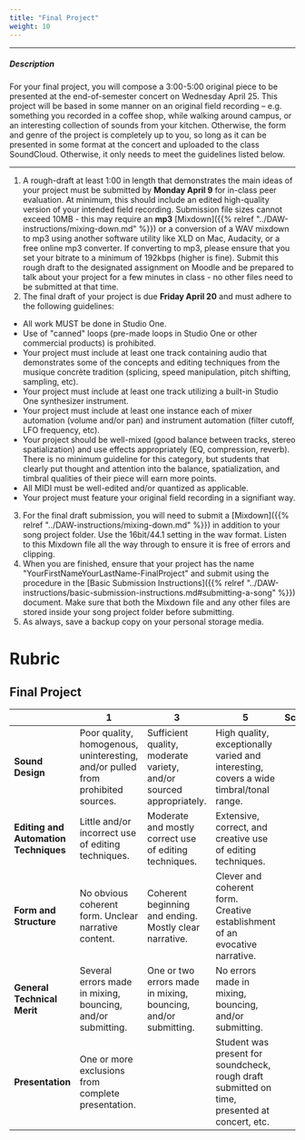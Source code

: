 ```yaml
---
title: "Final Project"
weight: 10
---
```


<!-- # Final Project -->

---

##### Description

For your final project, you will compose a 3:00-5:00 original piece to be presented at the end-of-semester concert on Wednesday April 25. This project will be based in some manner on an original field recording – e.g. something you recorded in a coffee shop, while walking around campus, or an interesting collection of sounds from your kitchen. Otherwise, the form and genre of the project is completely up to you, so long as it can be presented in some format at the concert and uploaded to the class SoundCloud. Otherwise, it only needs to meet the guidelines listed below.

---

1.  A rough-draft at least 1:00 in length that demonstrates the main ideas of your project must be submitted by **Monday April 9** for in-class peer evaluation. At minimum, this should include an edited high-quality version of your intended field recording. Submission file sizes cannot exceed 10MB - this may require an **mp3** [Mixdown]({{% relref "../DAW-instructions/mixing-down.md" %}}) or a conversion of a WAV mixdown to mp3 using another software utility like XLD on Mac, Audacity, or a free online mp3 converter. If converting to mp3, please ensure that you set your bitrate to a minimum of 192kbps (higher is fine). Submit this rough draft to the designated assignment on Moodle and be prepared to talk about your project for a few minutes in class - no other files need to be submitted at that time.
2.  The final draft of your project is due **Friday April 20** and must adhere to the following guidelines:

* All work MUST be done in Studio One.
* Use of "canned" loops (pre-made loops in Studio One or other commercial products) is prohibited.
* Your project must include at least one track containing audio that demonstrates some of the concepts and editing techniques from the musique concrète tradition (splicing, speed manipulation, pitch shifting, sampling, etc).
* Your project must include at least one track utilizing a built-in Studio One synthesizer instrument.
* Your project must include at least one instance each of mixer automation (volume and/or pan) and instrument automation (filter cutoff, LFO frequency, etc).
* Your project should be well-mixed (good balance between tracks, stereo spatialization) and use effects appropriately (EQ, compression, reverb). There is no minimum guideline for this category, but students that clearly put thought and attention into the balance, spatialization, and timbral qualities of their piece will earn more points.
* All MIDI must be well-edited and/or quantized as applicable.
* Your project must feature your original field recording in a signifiant way.

3.  For the final draft submission, you will need to submit a [Mixdown]({{% relref "../DAW-instructions/mixing-down.md" %}}) in addition to your song project folder. Use the 16bit/44.1 setting in the wav format. Listen to this Mixdown file all the way through to ensure it is free of errors and clipping.
4.  When you are finished, ensure that your project has the name "YourFirstNameYourLastName-FinalProject" and submit using the procedure in the [Basic Submission Instructions]({{% relref "../DAW-instructions/basic-submission-instructions.md#submitting-a-song" %}}) document. Make sure that both the Mixdown file and any other files are stored inside your song project folder before submitting.
5.  As always, save a backup copy on your personal storage media.

# Rubric

## Final Project

|                                       | **1**                                                                           | **3**                                                               | **5**                                                                                         | **Score** |
| ------------------------------------- | ------------------------------------------------------------------------------- | ------------------------------------------------------------------- | --------------------------------------------------------------------------------------------- | --------- |
| **Sound Design**                      | Poor quality, homogenous, uninteresting, and/or pulled from prohibited sources. | Sufficient quality, moderate variety, and/or sourced appropriately. | High quality, exceptionally varied and interesting, covers a wide timbral/tonal range.        |           |
| **Editing and Automation Techniques** | Little and/or incorrect use of editing techniques.                              | Moderate and mostly correct use of editing techniques.              | Extensive, correct, and creative use of editing techniques.                                   |           |
| **Form and Structure**                | No obvious coherent form. Unclear narrative content.                            | Coherent beginning and ending. Mostly clear narrative.              | Clever and coherent form. Creative establishment of an evocative narrative.                   |           |
| **General Technical Merit**           | Several errors made in mixing, bouncing, and/or submitting.                     | One or two errors made in mixing, bouncing, and/or submitting.      | No errors made in mixing, bouncing, and/or submitting.                                        |           |
| **Presentation**                      | One or more exclusions from complete presentation.                              |                                                                     | Student was present for soundcheck, rough draft submitted on time, presented at concert, etc. |           |  |
